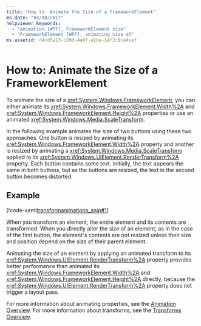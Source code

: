 ```yaml
---
title: "How to: Animate the Size of a FrameworkElement"
ms.date: "03/30/2017"
helpviewer_keywords: 
  - "animation [WPF], FrameworkElement size"
  - "FrameworkElement [WPF], animating size of"
ms.assetid: d4cd5a13-c20d-4a6f-a2ba-14f2c9ce4cef
---
```

# How to: Animate the Size of a FrameworkElement
To animate the size of a <xref:System.Windows.FrameworkElement>, you can either animate its <xref:System.Windows.FrameworkElement.Width%2A> and <xref:System.Windows.FrameworkElement.Height%2A> properties or use an animated <xref:System.Windows.Media.ScaleTransform>.  
  
 In the following example animates the size of two buttons using these two approaches. One button is resized by animating its <xref:System.Windows.FrameworkElement.Width%2A> property and another is resized by animating a <xref:System.Windows.Media.ScaleTransform> applied to its <xref:System.Windows.UIElement.RenderTransform%2A> property. Each button contains some text. Initially, the text appears the same in both buttons, but as the buttons are resized, the text in the second button becomes distorted.  
  
## Example  
 [!code-xaml[transformanimations_snip#1](~/samples/snippets/xaml/VS_Snippets_Wpf/transformanimations_snip/XAML/AnimatingSizeExample.xaml#1)]  
  
 When you transform an element, the entire element and its contents are transformed. When you directly alter the size of an element, as in the case of the first button, the element's contents are not resized unless their size and position depend on the size of their parent element.  
  
 Animating the size of an element by applying an animated transform to its <xref:System.Windows.UIElement.RenderTransform%2A> property provides better performance than animated its <xref:System.Windows.FrameworkElement.Width%2A> and <xref:System.Windows.FrameworkElement.Height%2A> directly, because the <xref:System.Windows.UIElement.RenderTransform%2A> property does not trigger a layout pass.  
  
 For more information about animating properties, see the [Animation Overview](../graphics-multimedia/animation-overview.md). For more information about transforms, see the [Transforms Overview](../graphics-multimedia/transforms-overview.md).
